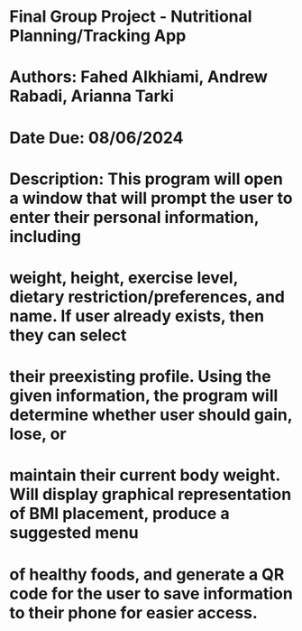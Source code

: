 # Final Group Project - Nutritional Planning/Tracking App
# Authors: Fahed Alkhiami, Andrew Rabadi, Arianna Tarki
# Date Due: 08/06/2024
# 
# Description: This program will open a window that will prompt the user to enter their personal information, including
# weight, height, exercise level, dietary restriction/preferences, and name. If user already exists, then they can select
# their preexisting profile. Using the given information, the program will determine whether user should gain, lose, or
# maintain their current body weight. Will display graphical representation of BMI placement, produce a suggested menu
# of healthy foods, and generate a QR code for the user to save information to their phone for easier access. 

